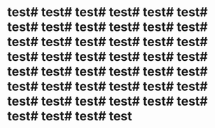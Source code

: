 # test# test# test# test# test# test# test# test# test# test# test# test# test# test# test# test# test# test# test# test# test# test# test# test# test# test# test# test# test# test# test# test# test# test# test# test# test# test# test# test# test# test# test# test# test# test
